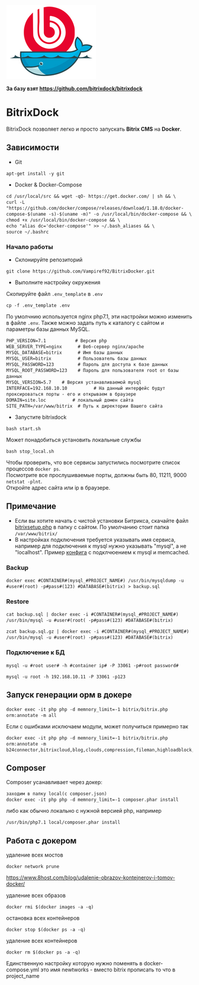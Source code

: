 ![Alt text](assets/logo.jpg?raw=true "BitrixDock")

**За базу взят https://github.com/bitrixdock/bitrixdock**

# BitrixDock
BitrixDock позволяет легко и просто запускать **Bitrix CMS** на **Docker**.

## Зависимости
- Git
```
apt-get install -y git
```
- Docker & Docker-Compose
```
cd /usr/local/src && wget -qO- https://get.docker.com/ | sh && \
curl -L "https://github.com/docker/compose/releases/download/1.18.0/docker-compose-$(uname -s)-$(uname -m)" -o /usr/local/bin/docker-compose && \
chmod +x /usr/local/bin/docker-compose && \
echo "alias dc='docker-compose'" >> ~/.bash_aliases && \
source ~/.bashrc
```

### Начало работы
- Склонируйте репозиторий
```
git clone https://github.com/Vampiref92/BitrixDocker.git
```

- Выполните настройку окружения

Скопируйте файл `.env_template` в `.env`

```
cp -f .env_template .env
```

По умолчнию используется nginx php7.1, эти настройки можно изменить в файле ```.env```. Также можно задать путь к каталогу с сайтом и параметры базы данных MySQL.


```
PHP_VERSION=7.1           # Версия php 
WEB_SERVER_TYPE=nginx      # Веб-сервер nginx/apache
MYSQL_DATABASE=bitrix      # Имя базы данных
MYSQL_USER=bitrix          # Пользователь базы данных
MYSQL_PASSWORD=123         # Пароль для доступа к базе данных
MYSQL_ROOT_PASSWORD=123    # Пароль для пользователя root от базы данных
MYSQL_VERSION=5.7    # Версия устанавливаемой mysql
INTERFACE=192.168.10.10          # На данный интерфейс будут проксироваться порты - его и открываем в браузере
DOMAIN=site.loc          # локальный домен сайта
SITE_PATH=/var/www/bitrix  # Путь к директории Вашего сайта

```

- Запустите bitrixdock
```
bash start.sh
```
Может понадобиться установить локальные службы
```
bash stop_local.sh
```
Чтобы проверить, что все сервисы запустились посмотрите список процессов ```docker ps```.  
Посмотрите все прослушиваемые порты, должны быть 80, 11211, 9000 ```netstat -plnt```.  
Откройте адрес сайта или ip в браузере.

## Примечание
- Если вы хотите начать с чистой установки Битрикса, скачайте файл [bitrixsetup.php](http://www.1c-bitrix.ru/download/scripts/bitrixsetup.php) в папку с сайтом. По умолчанию стоит папка ```/var/www/bitrix/```
- В настройках подключения требуется указывать имя сервиса, например для подключения к mysql нужно указывать "mysql", а не "localhost". Пример [конфига](configs/.settings.php)  с подклчюением к mysql и memcached.

### Backup
```
docker exec #CONTAINER#(mysql_#PROJECT_NAME#) /usr/bin/mysqldump -u #user#(root) -p#pass#(123) #DATABASE#(bitrix) > backup.sql
```

### Restore
```
cat backup.sql | docker exec -i #CONTAINER#(mysql_#PROJECT_NAME#) /usr/bin/mysql -u #user#(root( -p#pass#(123) #DATABASE#(bitrix)
```

```
zcat backup.sql.gz | docker exec -i #CONTAINER#(mysql_#PROJECT_NAME#) /usr/bin/mysql -u #user#(root) -p#pass#(123) #DATABASE#(bitrix)
```

### Подключение к БД
```
mysql -u #root user# -h #container ip# -P 33061 -p#root password#
```
```
mysql -u root -h 192.168.10.11 -P 33061 -p123
```

## Запуск генерации орм в докере
```
docker exec -it php php -d memnory_limit=-1 bitrix/bitrix.php orm:annotate -m all
```
Если с ошибками исключаем модули, может получиться примерно так
```
docker exec -it php php -d memnory_limit=-1 bitrix/bitrix.php orm:annotate -m b24connector,bitrixcloud,blog,clouds,compression,fileman,highloadblock,landing,main,messageservice,mobileapp,perfmon,photogallery,rest,scale,search,security,seo,socialservices,subscribe,translate,ui,vote
```

## Composer
Composer усанавливает через докер:
```
заходим в папку local(с composer.json)
docker exec -it php php -d memnory_limit=-1 composer.phar install
```
либо как обычно локально с нужной версией php, например
```
/usr/bin/php7.1 local/composer.phar install
```

## Работа с докером
удаление всех мостов
```
docker network prune
```

https://www.8host.com/blog/udalenie-obrazov-kontejnerov-i-tomov-docker/

удаление всех образов
```
docker rmi $(docker images -a -q)
```

остановка всех контейнеров
```
docker stop $(docker ps -a -q)
```

удаление всех контейнеров
```
docker rm $(docker ps -a -q)
```

Единственную настройку которую нужно поменять в docker-compose.yml это имя newtworks - вместо bitrix прописать то что в project_name